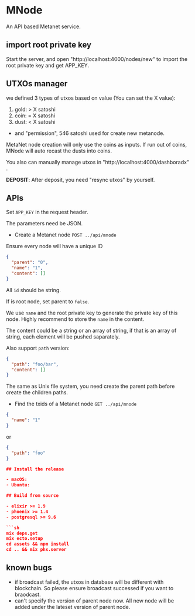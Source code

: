 # MNode

An API based Metanet service.

## import root private key

Start the server, and open "http://localhost:4000/nodes/new" to import the root private key and get APP_KEY.

## UTXOs manager

we defined 3 types of utxos based on value (You can set the X value):

1. gold: > X satoshi
2. coin: = X satoshi
3. dust: < X satoshi

- and "permission", 546 satoshi used for create new metanode.

MetaNet node creation will only use the coins as inputs. If run out of coins, MNode will auto recast the dusts into coins.

You also can manually manage utxos in "http://localhost:4000/dashboradx" .

**DEPOSIT**: After deposit, you need "resync utxos" by yourself.

## APIs

Set `APP_KEY` in the request header.

The parameters need be JSON.

- Create a Metanet node
`POST ../api/mnode`

Ensure every node will have a unique ID

```json
{
  "parent": "0",
  "name": "1",
  "content": []
}
```

All `id` should be string.

If is root node, set parent to `false`.

We use `name` and the root private key to generate the private key of this node. Highly recommend to store the `name` in the content.

The content could be a string or an array of string, if that is an array of string, each element will be pushed saparately.

Also support `path` version:
```json
{
  "path": "foo/bar",
  "content": []
}
```

The same as Unix file system, you need create the parent path before create the children paths.

- Find the txids of a Metanet node
`GET ../api/mnode`

```json
{
  "name": "1"
}
```

or

```json
{
  "path": "foo"
}

## Install the release

- macOS:
- Ubuntu:

## Build from source

- elixir >= 1.9
- phoenix >= 1.4
- postgresql >= 9.6

```sh
mix deps.get
mix ecto.setup
cd assets && npm install
cd .. && mix phx.server
```

## known bugs

- if broadcast failed, the utxos in database will be different with blockchain. So please ensure broadcast successed if you want to braodcast.
- can't specify the version of parent node now. All new node will be added under the lateset version of parent node.
